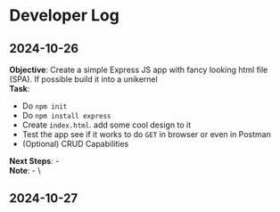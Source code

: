 # Developer Log

## 2024-10-26

**Objective**: Create a simple Express JS app with fancy looking html file (SPA). If possible build it into a unikernel \
**Task**:

- Do `npm init`
- Do `npm install express`
- Create `index.html`. add some cool design to it
- Test the app see if it works to do `GET` in browser or even in Postman
- (Optional) CRUD Capabilities

**Next Steps**: - \
**Note**: - \

## 2024-10-27
